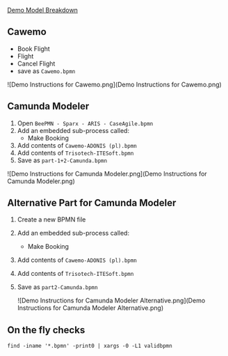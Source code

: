 [Demo Model Breakdown](https://www.dropbox.com/s/grh78z2md5csz7c/Breakdown%20Travel%20Booking%20with%20Event%20Subprocess.pdf?dl=0)

## Cawemo

- Book Flight
- Flight
- Cancel Flight
- save as `Cawemo.bpmn`

![Demo Instructions for Cawemo.png](Demo Instructions for Cawemo.png)

## Camunda Modeler

1. Open `BeePMN - Sparx - ARIS - CaseAgile.bpmn`
2. Add an embedded sub-process called:
   - Make Booking
3. Add contents of `Cawemo-ADONIS (pl).bpmn`
4. Add contents of `Trisotech-ITESoft.bpmn`
5. Save as `part-1+2-Camunda.bpmn`

![Demo Instructions for Camunda Modeler.png](Demo Instructions for Camunda Modeler.png)



## Alternative Part for Camunda Modeler

1. Create a new BPMN file

2. Add an embedded sub-process called:

   - Make Booking

3. Add contents of `Cawemo-ADONIS (pl).bpmn`

4. Add contents of `Trisotech-ITESoft.bpmn`

5. Save as `part2-Camunda.bpmn`

   ![Demo Instructions for Camunda Modeler Alternative.png](Demo Instructions for Camunda Modeler Alternative.png)

   

## On the fly checks

`find -iname '*.bpmn' -print0 | xargs -0 -L1 validbpmn`

